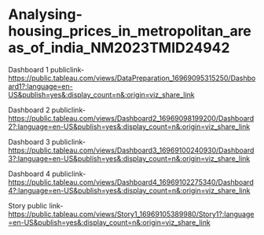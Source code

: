 # Analysing-housing_prices_in_metropolitan_areas_of_india_NM2023TMID24942


Dashboard 1 publiclink-https://public.tableau.com/views/DataPreparation_16969095315250/Dashboard1?:language=en-US&publish=yes&:display_count=n&:origin=viz_share_link

Dashboard 2 publiclink-https://public.tableau.com/views/Dashboard2_16969098199200/Dashboard2?:language=en-US&publish=yes&:display_count=n&:origin=viz_share_link

Dashboard 3 publiclink-https://public.tableau.com/views/Dashboard3_16969100240930/Dashboard3?:language=en-US&publish=yes&:display_count=n&:origin=viz_share_link

Dashboard 4 publiclink-https://public.tableau.com/views/Dashboard4_16969102275340/Dashboard4?:language=en-US&publish=yes&:display_count=n&:origin=viz_share_link

Story public link-https://public.tableau.com/views/Story1_16969105389980/Story1?:language=en-US&publish=yes&:display_count=n&:origin=viz_share_link
